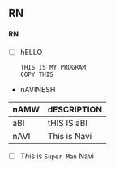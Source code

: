 ## RN

#### RN
- [ ] hELLO

      THIS IS MY PROGRAM
      COPY THIS

- nAVINESH

| nAMW | dESCRIPTION |
| - | - |
| aBI | tHIS IS aBI |
| nAVI | This is Navi |


- [ ] T*h*is is `Super Man` Navi

